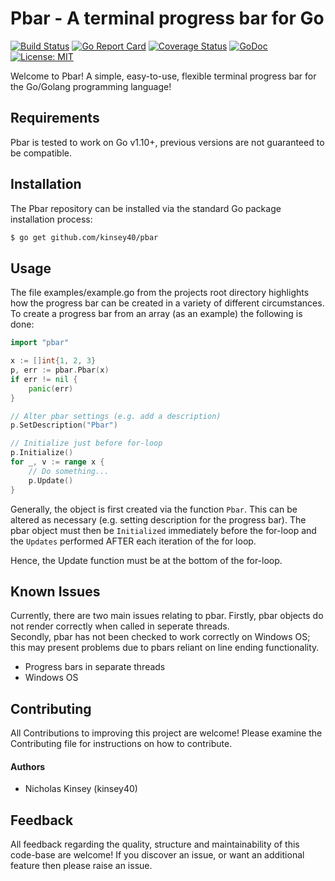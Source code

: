 # Pbar - A terminal progress bar for Go

[![Build Status](https://travis-ci.com/kinsey40/pbar.svg?branch=master)](https://travis-ci.com/kinsey40/pbar.svg?branch=master)
[![Go Report Card](https://goreportcard.com/badge/github.com/kinsey40/pbar)](https://goreportcard.com/report/github.com/kinsey40/pbar)
[![Coverage Status](https://coveralls.io/repos/github/kinsey40/pbar/badge.svg?branch=master)](https://coveralls.io/github/kinsey40/pbar?branch=master)
[![GoDoc](https://godoc.org/github.com/kinsey40/pbar?status.svg)](https://godoc.org/github.com/kinsey40/pbar)
[![License: MIT](https://img.shields.io/badge/License-MIT-blue.svg)](https://opensource.org/licenses/MIT)

Welcome to Pbar! A simple, easy-to-use, flexible terminal progress bar for the Go/Golang programming language! 

## Requirements
Pbar is tested to work on Go v1.10+, previous versions are not guaranteed to be compatible. 

## Installation
The Pbar repository can be installed via the standard Go package installation process:

```bash
$ go get github.com/kinsey40/pbar
```

## Usage
The file examples/example.go from the projects root directory highlights how the progress bar can be created in a variety of different circumstances. To create a progress bar from an array (as an example) the following is done:

```go
import "pbar"

x := []int{1, 2, 3}
p, err := pbar.Pbar(x)
if err != nil {
    panic(err)
}

// Alter pbar settings (e.g. add a description)
p.SetDescription("Pbar")

// Initialize just before for-loop
p.Initialize()
for _, v := range x {
    // Do something...
    p.Update()
}
```

Generally, the object is first created via the function ```Pbar```. This can be altered as necessary (e.g. setting description for the progress bar). The pbar object must then be ```Initialized``` immediately before the for-loop and the ```Updates``` performed AFTER each iteration of the for loop. 

Hence, the Update function must be at the bottom of the for-loop. 

## Known Issues
Currently, there are two main issues relating to pbar. Firstly, pbar objects do not render correctly when called in seperate threads.  
Secondly, pbar has not been checked to work correctly on Windows OS; this may present problems due to pbars reliant on line 
ending functionality. 

* Progress bars in separate threads
* Windows OS

## Contributing
All Contributions to improving this project are welcome! Please examine the Contributing file for instructions on how to contribute. 

#### Authors
* Nicholas Kinsey (kinsey40)

## Feedback
All feedback regarding the quality, structure and maintainability of this code-base are welcome! If you discover an issue, or want an additional feature then please raise an issue.  
